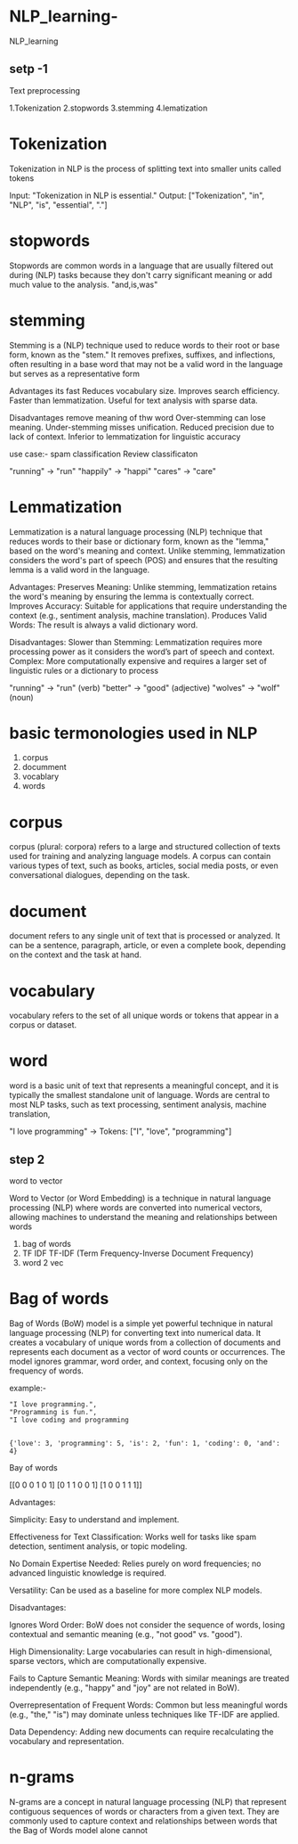# NLP_learning-
NLP_learning


## setp -1 

Text preprocessing

1.Tokenization 
2.stopwords 
3.stemming
4.lematization




# Tokenization

Tokenization in NLP is the process of splitting text into smaller units called tokens

Input: "Tokenization in NLP is essential."
Output: ["Tokenization", "in", "NLP", "is", "essential", "."]


# stopwords
Stopwords are common words in a language that are usually filtered out during (NLP) tasks because they don't carry significant meaning or add much value to the analysis.
"and,is,was"


# stemming  
Stemming is a (NLP) technique used to reduce words to their root or base form, known as the "stem." It removes prefixes, suffixes, and inflections, often resulting in a base word that may not be a valid word in the language but serves as a representative form

Advantages
its fast 
Reduces vocabulary size.
Improves search efficiency.
Faster than lemmatization.
Useful for text analysis with sparse data.

Disadvantages
remove meaning of thw word
Over-stemming can lose meaning.
Under-stemming misses unification.
Reduced precision due to lack of context.
Inferior to lemmatization for linguistic accuracy

use case:-
spam classification
Review classificaton 


"running" → "run"
"happily" → "happi"
"cares" → "care"


# Lemmatization 
Lemmatization is a natural language processing (NLP) technique that reduces words to their base or dictionary form, known as the "lemma," based on the word's meaning and context. Unlike stemming, lemmatization considers the word's part of speech (POS) and ensures that the resulting lemma is a valid word in the language.


Advantages:
Preserves Meaning: Unlike stemming, lemmatization retains the word's meaning by ensuring the lemma is contextually correct.
Improves Accuracy: Suitable for applications that require understanding the context (e.g., sentiment analysis, machine translation).
Produces Valid Words: The result is always a valid dictionary word.

Disadvantages:
Slower than Stemming: Lemmatization requires more processing power as it considers the word’s part of speech and context.
Complex: More computationally expensive and requires a larger set of linguistic rules or a dictionary to process


"running" → "run" (verb)
"better" → "good" (adjective)
"wolves" → "wolf" (noun)





# basic termonologies used in NLP

1. corpus
2. documment
3. vocablary
4. words 


# corpus 
corpus (plural: corpora) refers to a large and structured collection of texts used for training and analyzing language models. A corpus can contain various types of text, such as books, articles, social media posts, or even conversational dialogues, depending on the task.

# document

document refers to any single unit of text that is processed or analyzed. It can be a sentence, paragraph, article, or even a complete book, depending on the context and the task at hand.

# vocabulary

vocabulary refers to the set of all unique words or tokens that appear in a corpus or dataset.

# word

word is a basic unit of text that represents a meaningful concept, and it is typically the smallest standalone unit of language. Words are central to most NLP tasks, such as text processing, sentiment analysis, machine translation,

 "I love programming" → Tokens: ["I", "love", "programming"]



## step 2 

word to vector 

Word to Vector (or Word Embedding) is a technique in natural language processing (NLP) where words are converted into numerical vectors, allowing machines to understand the meaning and relationships between words


1. bag of words
2. TF IDF    TF-IDF (Term Frequency-Inverse Document Frequency)
2. word 2 vec


# Bag of words
 Bag of Words (BoW) model is a simple yet powerful technique in natural language processing (NLP) for converting text into numerical data. It creates a vocabulary of unique words from a collection of documents and represents each document as a vector of word counts or occurrences. The model ignores grammar, word order, and context, focusing only on the frequency of words.

example:-

    "I love programming.",
    "Programming is fun.",
    "I love coding and programming


    {'love': 3, 'programming': 5, 'is': 2, 'fun': 1, 'coding': 0, 'and': 4}

Bay of words

[[0 0 0 1 0 1]
 [0 1 1 0 0 1]
 [1 0 0 1 1 1]]

Advantages:

Simplicity:
Easy to understand and implement.

Effectiveness for Text Classification:
Works well for tasks like spam detection, sentiment analysis, or topic modeling.

No Domain Expertise Needed:
Relies purely on word frequencies; no advanced linguistic knowledge is required.

Versatility:
Can be used as a baseline for more complex NLP models.

Disadvantages:

Ignores Word Order:
BoW does not consider the sequence of words, losing contextual and semantic meaning (e.g., "not good" vs. "good").

High Dimensionality:
Large vocabularies can result in high-dimensional, sparse vectors, which are computationally expensive.

Fails to Capture Semantic Meaning:
Words with similar meanings are treated independently (e.g., "happy" and "joy" are not related in BoW).

Overrepresentation of Frequent Words:
Common but less meaningful words (e.g., "the," "is") may dominate unless techniques like TF-IDF are applied.

Data Dependency:
Adding new documents can require recalculating the vocabulary and representation.

# n-grams

N-grams are a concept in natural language processing (NLP) that represent contiguous sequences of words or characters from a given text. They are commonly used to capture context and relationships between words that the Bag of Words model alone cannot

